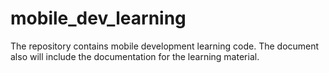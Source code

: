 # mobile_dev_learning
The repository contains mobile development learning code. The document also will include the documentation for the learning material.
